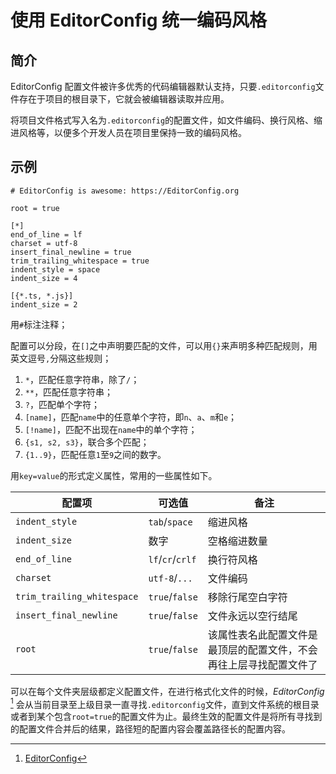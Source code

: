 # 使用 EditorConfig 统一编码风格

## 简介

EditorConfig 配置文件被许多优秀的代码编辑器默认支持，只要`.editorconfig`文件存在于项目的根目录下，它就会被编辑器读取并应用。

将项目文件格式写入名为`.editorconfig`的配置文件，如文件编码、换行风格、缩进风格等，以便多个开发人员在项目里保持一致的编码风格。

## 示例

```editorconfig
# EditorConfig is awesome: https://EditorConfig.org

root = true

[*]
end_of_line = lf
charset = utf-8
insert_final_newline = true
trim_trailing_whitespace = true
indent_style = space
indent_size = 4

[{*.ts, *.js}]
indent_size = 2
```

用`#`标注注释；

配置可以分段，在`[]`之中声明要匹配的文件，可以用`{}`来声明多种匹配规则，用英文逗号`,`分隔这些规则；

1. `*`，匹配任意字符串，除了`/`；
2. `**`，匹配任意字符串；
3. `?`，匹配单个字符；
4. `[name]`，匹配`name`中的任意单个字符，即`n`、`a`、`m`和`e`；
5. `[!name]`，匹配不出现在`name`中的单个字符；
6. `{s1, s2, s3}`，联合多个匹配；
7. `{1..9}`，匹配任意`1`至`9`之间的数字。

用`key=value`的形式定义属性，常用的一些属性如下。

| 配置项                     | 可选值           | 备注                                                               |
| -------------------------- | ---------------- | ------------------------------------------------------------------ |
| `indent_style`             | `tab`/`space`    | 缩进风格                                                           |
| `indent_size`              | 数字             | 空格缩进数量                                                       |
| `end_of_line`              | `lf`/`cr`/`crlf` | 换行符风格                                                         |
| `charset`                  | `utf-8`/`...`    | 文件编码                                                           |
| `trim_trailing_whitespace` | `true`/`false`   | 移除行尾空白字符                                                   |
| `insert_final_newline`     | `true`/`false`   | 文件永远以空行结尾                                                 |
| `root`                     | `true`/`false`   | 该属性表名此配置文件是最顶层的配置文件，不会再往上层寻找配置文件了 |

可以在每个文件夹层级都定义配置文件，在进行格式化文件的时候，*EditorConfig* [^1] 会从当前目录至上级目录一直寻找`.editorconfig`文件，直到文件系统的根目录或者到某个包含`root=true`的配置文件为止。最终生效的配置文件是将所有寻找到的配置文件合并后的结果，路径短的配置内容会覆盖路径长的配置内容。

[^1]: [EditorConfig](https://editorconfig.org/)
